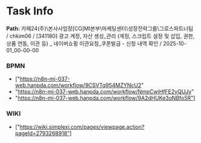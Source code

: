 # Task Info

**Path:** 카페24(주)\본사사업장\[CG]MI본부\마케팅센터\성장전략그룹\그로스파트너팀 / chkim06 / [341180] 광고 계정, 자산 생성_관리 (계정, 스크립트 설정 및 삽입, 권한, 상품 연동, 이관 등) _ 네이버쇼핑 이관요청_쿠폰발급 - 신청 내역 확인 / 2025-10-01_00-00-00

### BPMN
- ["https://n8n-mi-037-web.hanpda.com/workflow/9CSVTq954MZYNcU2"
- "https://n8n-mi-037-web.hanpda.com/workflow/NmpCwjHfFE2yQUJv"
- "https://n8n-mi-037-web.hanpda.com/workflow/9A2dHUKe3oNBfo5R"]

### WIKI
- ["https://wiki.simplexi.com/pages/viewpage.action?pageId=2793268918"]

